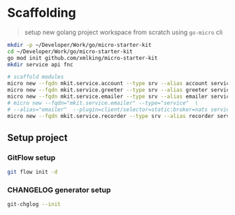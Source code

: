 # Scaffolding

> setup new golang project workspace from scratch using `go-micro` cli

```bash
mkdir -p ~/Developer/Work/go/micro-starter-kit
cd ~/Developer/Work/go/micro-starter-kit
go mod init github.com/xmlking/micro-starter-kit
mkdir service api fnc

# scaffold modules
micro new --fqdn mkit.service.account --type srv --alias account service/account
micro new --fqdn mkit.service.greeter --type srv --alias greeter service/greeter
micro new --fqdn mkit.service.emailer --type srv --alias emailer service/emailer
# micro new --fqdn="mkit.service.emailer" --type="service"  \
# --alias="emailer"  --plugin=client/selector=static:broker=nats service/emailer
micro new --fqdn mkit.service.recorder --type srv --alias recorder service/recorder
```

## Setup project

### GitFlow setup

```bash
git flow init -d
```

### CHANGELOG generator setup

```bash
git-chglog --init
```
